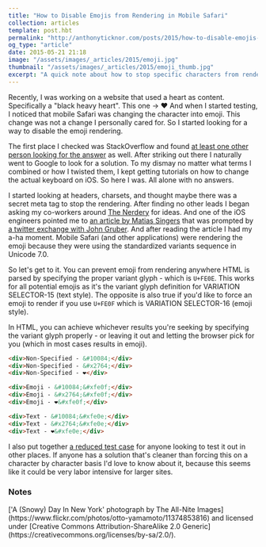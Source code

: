 ```yaml
---
title: "How to Disable Emojis from Rendering in Mobile Safari"
collection: articles
template: post.hbt
permalink: "http://anthonyticknor.com/posts/2015/how-to-disable-emojis-from-rendering-in-mobile-safari/"
og_type: "article"
date: 2015-05-21 21:18
image: "/assets/images/_articles/2015/emoji.jpg"
thumbnail: "/assets/images/_articles/2015/emoji_thumb.jpg"
excerpt: "A quick note about how to stop specific characters from rendering as emoji in Mobile Safari."
---
```


Recently, I was working on a website that used a heart as content. Specifically a "black heavy heart". This one -> &#10084; And when I started testing, I noticed that mobile Safari was changing the character into emoji. This change was not a change I personally cared for. So I started looking for a way to disable the emoji rendering.

The first place I checked was StackOverflow and found [at least one other person looking for the answer](http://stackoverflow.com/questions/29567298/ios-8-3-mobile-safari-disable-emoji-rendering) as well. After striking out there I naturally went to Google to look for a solution. To my dismay no matter what terms I combined or how I twisted them, I kept getting tutorials on how to change the actual keyboard on iOS. So here I was. All alone with no answers.

I started looking at headers, charsets, and thought maybe there was a secret meta tag to stop the rendering. After finding no other leads I began asking my co-workers around [The Nerdery](http://nerdery.com/) for ideas. And one of the iOS engineers pointed me to [an article by Matias Singers](http://mts.io/2015/04/21/unicode-symbol-render-text-emoji/) that was prompted by [a twitter exchange with John Gruber](https://twitter.com/gruber/status/590355262281744384). And after reading the article I had my a-ha moment. Mobile Safari (and other applications) were rendering the emoji because they were using the standardized variants sequence in Unicode 7.0. 

So let's get to it. You can prevent emoji from rendering anywhere HTML is parsed by specifying the proper variant glyph - which is `U+FE0E`. This works for all potential emojis as it's the variant glyph definition for VARIATION SELECTOR-15 (text style). The opposite is also true if you'd like to force an emoji to render if you use `U+FE0F` which is VARIATION SELECTOR-16 (emoji style).

In HTML, you can achieve whichever results you're seeking by specifying the variant glyph properly - or leaving it out and letting the browser pick for you (which in most cases results in emoji).

```html
<div>Non-Specified - &#10084;</div>
<div>Non-Specified - &#x2764;</div>
<div>Non-Specified - ❤</div>

<div>Emoji - &#10084;&#xfe0f;</div>
<div>Emoji - &#x2764;&#xfe0f;</div>
<div>Emoji - ❤&#xfe0f;</div>

<div>Text - &#10084;&#xfe0e;</div>
<div>Text - &#x2764;&#xfe0e;</div>
<div>Text - ❤&#xfe0e;</div>
```

I also put together [a reduced test case](http://anthonyticknor.com/demos/emoji/) for anyone looking to test it out in other places. If anyone has a solution that's cleaner than forcing this on a character by character basis I'd love to know about it, because this seems like it could be very labor intensive for larger sites.

### Notes

<div class="attribution">
['A (Snowy) Day In New York' photograph by The All-Nite Images](https://www.flickr.com/photos/otto-yamamoto/11374853816) and licensed under [Creative Commons Attribution-ShareAlike 2.0 Generic](https://creativecommons.org/licenses/by-sa/2.0/). 
</div>